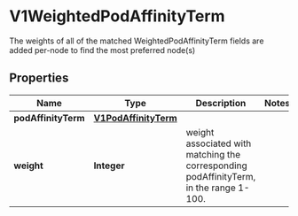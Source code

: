 

# V1WeightedPodAffinityTerm

The weights of all of the matched WeightedPodAffinityTerm fields are added per-node to find the most preferred node(s)

## Properties

| Name | Type | Description | Notes |
|------------ | ------------- | ------------- | -------------|
|**podAffinityTerm** | [**V1PodAffinityTerm**](V1PodAffinityTerm.md) |  |  |
|**weight** | **Integer** | weight associated with matching the corresponding podAffinityTerm, in the range 1-100. |  |




